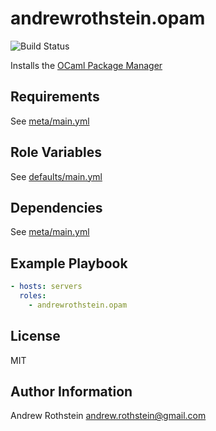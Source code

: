 andrewrothstein.opam
=========
![Build Status](https://github.com/andrewrothstein/ansible-opam/actions/workflows/build.yml/badge.svg)

Installs the [OCaml Package Manager](https://opam.ocaml.org/)

Requirements
------------

See [meta/main.yml](meta/main.yml)

Role Variables
--------------

See [defaults/main.yml](defaults/main.yml)

Dependencies
------------

See [meta/main.yml](meta/main.yml)

Example Playbook
----------------

```yml
- hosts: servers
  roles:
    - andrewrothstein.opam
```

License
-------

MIT

Author Information
------------------

Andrew Rothstein <andrew.rothstein@gmail.com>
